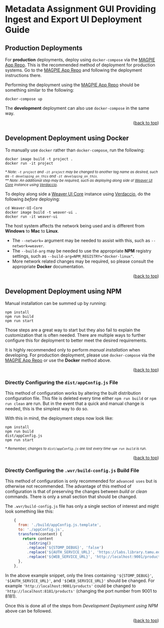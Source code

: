 <a name="readme-top"></a>
# Metadata Assignment GUI Providing Ingest and Export UI Deployment Guide

## Production Deployments

For **production** deployments, deploy using `docker-compose` via the [MAGPIE App Repo][app-repo].
This is the recommended method of deployment for production systems.
Go to the [MAGPIE App Repo][app-repo] and following the deployment instructions there.

Performing the deployment using the [MAGPIE App Repo][app-repo] should be something similar to the following:
```shell
docker-compose up
```

The **development** deployment can also use `docker-compose` in the same way.

<div align="right">(<a href="#readme-top">back to top</a>)</div>


## Development Deployment using **Docker**

To manually use `docker` rather than `docker-compose`, run the following:

```shell
docker image build -t project .
docker run -it project
```

<sub>_* Note: `-t project` and `-it project` may be changed to another tag name as desired, such as `-t developing_on_this` and `-it developing_on_this`._</sub><br>
<sub>_** Note: An additional step may be required, such as deploying along side a! [Weaver UI Core][weaver-ui] instance using [Verdaccio][verdaccio]._</sub>

To deploy along side a [Weaver UI Core][weaver-ui] instance using [Verdaccio][verdaccio], do the following *before* deploying:

```shell
cd Weaver-UI-Core
docker image build -t weaver-ui .
docker run -it weaver-ui
```

The host system affects the network being used and is different from **Windows** to **Mac** to **Linux**.
* The `--network=` argument may be needed to assist with this, such as `--network=weaver`.
* The `--build-arg` may be needed to use the appropriate **NPM** registry settings, such as `--build-arg=NPM_REGISTRY="docker-linux"`.
* More network related changes may be required, so please consult the appropriate **Docker** documentation.

<div align="right">(<a href="#readme-top">back to top</a>)</div>


## Development Deployment using **NPM**

Manual installation can be summed up by running:

```shell
npm install
npm run build
npm run start
```

Those steps are a great way to start but they also fail to explain the customization that is often needed.
There are multiple ways to further configure this for deployment to better meet the desired requirements.

It is highly recommended only to perform *manual installation* when developing.
For production deployment, please use `docker-compose` via the [MAGPIE App Repo][app-repo] or use the **Docker** method above.

<div align="right">(<a href="#readme-top">back to top</a>)</div>


### Directly Configuring the `dist/appConfig.js` File

This method of configuration works by altering the built distribution configuration file.
This file is deleted every time either `npm run build` or `npm run clean` are run.
But in the event that a quick and manual change is needed, this is the simplest way to do so.

With this in mind, the deployment steps now look like:

```shell
npm install
npm run build
dist/appConfig.js
npm run start
```

<sub>_* Remember, changes to `dist/appConfig.js` are lost every time `npm run build` is run._</sub>

<div align="right">(<a href="#readme-top">back to top</a>)</div>


### Directly Configuring the `.wvr/build-config.js` Build File

This method of configuration is only recommended for `advanced uses` but is otherwise not recommended.
The advantage of this method of configuration is that of preserving the changes between _build_ or _clean_ commands.
There is only a small section that should be changed.

The `.wvr/build-config.js` file has only a single section of interest and might look something like this:
```js
    {
      from: './build/appConfig.js.template',
      to: './appConfig.js',
      transform(content) {
        return content
          .toString()
          .replace('${STOMP_DEBUG}', 'false')
          .replace('${AUTH_SERVICE_URL}', 'https://labs.library.tamu.edu/authfix')
          .replace('${WEB_SERVICE_URL}', 'http://localhost:9001/products');
      },
    },
```
In the above example snippet, only the lines containing `'${STOMP_DEBUG}'`, `'${AUTH_SERVICE_URL}'`, and `'${WEB_SERVICE_URL}'` should be changed.
For example `'http://localhost:9001/products'` could be changed to `'http://localhost:8181/products'` (changing the port number from 9001 to 8181).

Once this is done all of the steps from *Development Deployment using NPM* above can be followed.

<div align="right">(<a href="#readme-top">back to top</a>)</div>


<!-- LINKS -->
[app-repo]: https://github.com/TAMULib/Magpie
[weaver-ui]: https://github.com/TAMULib/Weaver-UI-Core
[verdaccio]: https://verdaccio.org
